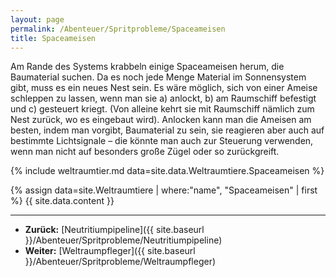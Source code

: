```yaml
---
layout: page
permalink: /Abenteuer/Spritprobleme/Spaceameisen
title: Spaceameisen
---
```




Am Rande des Systems krabbeln einige Spaceameisen herum, die Baumaterial suchen. Da es noch jede Menge Material im Sonnensystem gibt, muss es ein neues Nest sein. Es wäre möglich, sich von einer Ameise schleppen zu lassen, wenn man sie a) anlockt, b) am Raumschiff befestigt und c) gesteuert kriegt. (Von alleine kehrt sie mit Raumschiff nämlich zum Nest zurück, wo es eingebaut wird). Anlocken kann man die Ameisen am besten, indem man vorgibt, Baumaterial zu sein, sie reagieren aber auch auf bestimmte Lichtsignale – die könnte man auch zur Steuerung verwenden, wenn man nicht auf besonders große Zügel oder so zurückgreift.

{% include weltraumtier.md data=site.data.Weltraumtiere.Spaceameisen %}

{% assign data=site.Weltraumtiere | where:"name", "Spaceameisen" | first %}
{{ site.data.content }}

***

- **Zurück:** [Neutritiumpipeline]({{ site.baseurl }}/Abenteuer/Spritprobleme/Neutritiumpipeline)
- **Weiter:** [Weltraumpfleger]({{ site.baseurl }}/Abenteuer/Spritprobleme/Weltraumpfleger)
